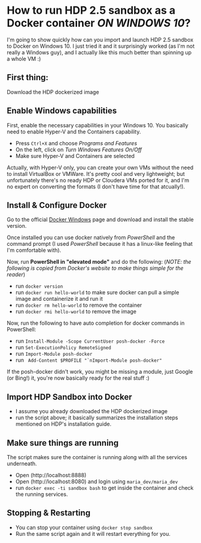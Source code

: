 # How to run HDP 2.5 sandbox as a Docker container _ON WINDOWS 10_?

I'm going to show quickly how can you import and launch HDP 2.5 sandbox to Docker on Windows 10. I just tried it and it surprisingly worked (as I'm not really a Windows guy), and I actually like this much better than spinning up a whole VM :)

## First thing:
Download the HDP dockerized image

## Enable Windows capabilities
First, enable the necessary capabilities in your Windows 10. You basically need to enable Hyper-V and the Containers capability.
- Press ```Ctrl+X``` and choose _Programs and Features_
- On the left, click on _Turn Windows Features On/Off_
- Make sure Hyper-V and Containers are selected

Actually, with Hyper-V only, you can create your own VMs without the need to install VirtualBox or VMWare. It's pretty cool and very lightweight; but unfortunately there's no ready HDP or Cloudera VMs ported for it, and I'm no expert on converting the formats (I don't have time for that atcually!).

## Install & Configure Docker
Go to the official [Docker Windows](https://docs.docker.com/docker-for-windows/) page and download and install the stable version. 

Once installed you can use docker natively from _PowerShell_ and the command prompt (I used _PowerShell_ because it has a linux-like feeling that I'm comfortable with).

Now, run **PowerShell in "elevated mode"** and do the following: (_NOTE: the following is copied from Docker's website to make things simple for the reader_)
- run ```docker version```
- run ```docker run hello-world``` to make sure docker can pull a simple image and containerize it and run it
- run ```docker rm hello-world``` to remove the container
- run ```docker rmi hello-world``` to remove the image

Now, run the following to have auto completion for docker commands in PowerShell:
- run ```Install-Module -Scope CurrentUser posh-docker -Force```
- run ```Set-ExecutionPolicy RemoteSigned```
- run ```Import-Module posh-docker```
- run ``` Add-Content $PROFILE "`nImport-Module posh-docker"```

If the posh-docker didn't work, you might be missing a module, just Google (or Bing!) it, you're now basically ready for the real stuff :)

## Import HDP Sandbox into Docker
- I assume you already downloaded the HDP dockerized image
- run the script above; it basically summarizes the installation steps mentioned on HDP's installation guide.

## Make sure things are running
The script makes sure the container is running along with all the services underneath.
- Open (http://localhost:8888)
- Open (http://localhost:8080) and login using ```maria_dev/maria_dev```
- run ```docker exec -ti sandbox bash``` to get inside the container and check the running services.

## Stopping & Restarting 
- You can stop your container using ```docker stop sandbox```
- Run the same script again and it will restart everything for you.
